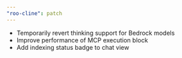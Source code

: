 ```yaml
---
"roo-cline": patch
---
```


- Temporarily revert thinking support for Bedrock models
- Improve performance of MCP execution block
- Add indexing status badge to chat view
